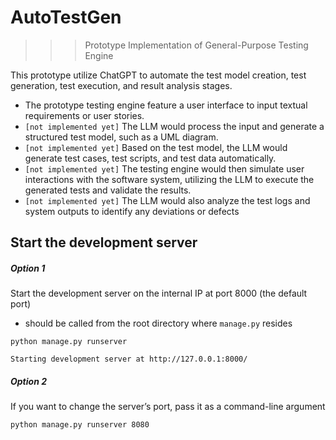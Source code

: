 # AutoTestGen

>>> Prototype Implementation of General-Purpose Testing Engine

This prototype utilize ChatGPT to automate the test model creation, test generation, test execution, and result analysis stages.

- The prototype testing engine feature a user interface to input textual requirements or user stories. 
- `[not implemented yet]` The LLM would process the input and generate a structured test model, such as a UML diagram. 
- `[not implemented yet]` Based on the test model, the LLM would generate test cases, test scripts, and test data automatically.
- `[not implemented yet]` The testing engine would then simulate user interactions with the software system, utilizing the LLM to execute the generated tests and validate the results. 
- `[not implemented yet]` The LLM would also analyze the test logs and system outputs to identify any deviations or defects


## Start the development server

##### Option 1
Start the development server on the internal IP at port 8000 (the default port)
- should be called from the root directory where `manage.py` resides
```shell
python manage.py runserver
```
```text
Starting development server at http://127.0.0.1:8000/
```
##### Option 2
If you want to change the server’s port, pass it as a command-line argument 
```shell
python manage.py runserver 8080
```







